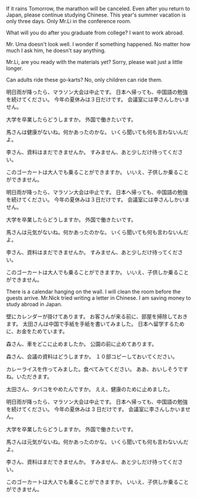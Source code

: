If it rains Tomorrow, the marathon will be canceled.
Even after you return to Japan, please continue studying Chinese.
This year's summer vacation is only three days.
Only Mr.Li in the conference room.

What will you do after you graduate from college?
I want to work abroad.

Mr. Uma doesn't look well. I wonder if something happened.
No matter how much I ask him, he doesn't say anything.

Mr.Li, are you ready with the materials yet?
Sorry, please wait just a little longer.

Can adults ride these go-karts?
No, only children can ride them.

明日雨が降ったら、マラソン大会は中止です。
日本へ帰っても、中国語の勉強を続けてください。
今年の夏休みは３日だけです。
会議室には李さんしかいません。

大学を卒業したらどうしますか。
外国で働きたいです。

馬さんは健康がないね。何かあったのかな。
いくら聞いても何も言わないんだよ。

李さん、資料はまだできませんか。
すみません、あと少しだけ待ってください。

このゴーカートは大人でも乗ることができますか。
いいえ、子供しか乗ることができません。

明日雨が降ったら、マラソン大会は中止です。
日本へ帰っても、中国語の勉強を続けてください。
今年の夏休みは３日だけです。
会議室には李さんしかいません。

大学を卒業したらどうしますか。
外国で働きたいです。

馬さんは元気がないね。何かあったのかな。
いくら聞いても何も言わないんだよ。

李さん、資料はまだできませんか。
すみません、あと少しだけ待ってください。

このゴーカートは大人でも乗ることができますか。
いいえ、子供しか乗ることができません。

There is a calendar hanging on the wall.
I will clean the room before the guests arrive.
Mr.Nick tried writing a letter in Chinese.
I am saving money to study abroad in Japan.

壁にカレンダーが掛けてあります。
お客さんが来る前に、部屋を掃除しておきます。
太田さんは中国で手紙を手紙を書いてみました。
日本へ留学するために、お金をためています。

森さん、車をどこに止めましたか。
公園の前に止めてあります。

森さん、会議の資料はどうしますか。
１０部コピーしておいてください。

カレーライスを作ってみました。食べてみてください。
ああ、おいしそうですね。いただきます。

太田さん、タバコをやめたんですか。
ええ、健康のために止めました。

明日雨が降ったら、マラソン大会は中止です。
日本へ帰っても、中国語の勉強を続けてください。
今年の夏休みは 3 日だけです。
会議室に李さんしかいません。

大学を卒業したらどうしますか。
外国で働きたいです。

馬さんは元気がないね。何かあったのかな。
いくら聞いても何も言わないんだよ。

李さん、資料はまだできませんか。
すみません、あと少しだけ待ってください。

このゴーカートは大人でも乗ることができますか。
いいえ、子供しか乗ることができません。
